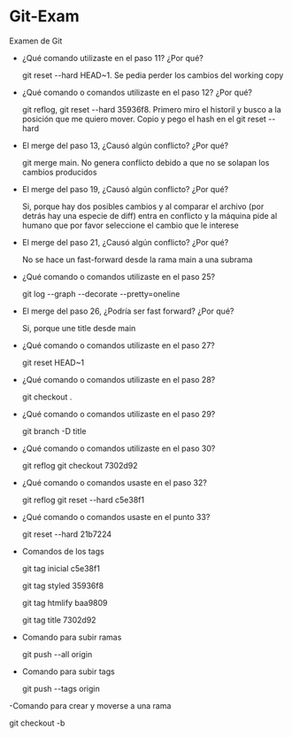 # Git-Exam
Examen de Git


- ¿Qué comando utilizaste en el paso 11? ¿Por qué?

  git reset --hard HEAD~1. Se pedia perder los cambios del working copy
  
- ¿Qué comando o comandos utilizaste en el paso 12? ¿Por qué?
  
  git reflog, git reset --hard 35936f8. Primero miro el historil y busco a la posición que me quiero mover. Copio y pego el hash en el git reset --hard <hash del commint>
  
- El merge del paso 13, ¿Causó algún conflicto? ¿Por qué?
  
  git merge main. No genera conflicto debido a que no se solapan los cambios producidos
  
- El merge del paso 19, ¿Causó algún conflicto? ¿Por qué?
  
  Si, porque hay dos posibles cambios y al comparar el archivo (por detrás hay una especie de diff) entra en conflicto y la máquina pide al humano que por favor seleccione el cambio que le interese
  
- El merge del paso 21, ¿Causó algún conflicto? ¿Por qué?
  
  No se hace un fast-forward desde la rama main a una subrama
  
- ¿Qué comando o comandos utilizaste en el paso 25?
  
  git log --graph --decorate --pretty=oneline
  
- El merge del paso 26, ¿Podría ser fast forward? ¿Por qué?
  
  Si, porque une title desde main
  
- ¿Qué comando o comandos utilizaste en el paso 27?
  
  git reset HEAD~1
  
- ¿Qué comando o comandos utilizaste en el paso 28?
  
  git checkout .
  
- ¿Qué comando o comandos utilizaste en el paso 29?
  
  git branch -D title
  
- ¿Qué comando o comandos utilizaste en el paso 30?
  
  git reflog
  git checkout 7302d92
  
- ¿Qué comando o comandos usaste en el paso 32?
  
  git reflog
  git reset --hard c5e38f1
  
- ¿Qué comando o comandos usaste en el punto 33?
  
  git reset --hard 21b7224

- Comandos de los tags
  
  git tag inicial c5e38f1
  
  git tag styled 35936f8
  
  git tag htmlify baa9809
  
  git tag title 7302d92

- Comando para subir ramas
  
  git push --all origin

- Comando para subir tags
  
  git push --tags origin

-Comando para crear y moverse a una rama

  git checkout -b <nombre de la rama nueva>

